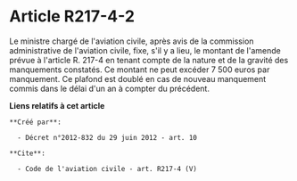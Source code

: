 # Article R217-4-2

Le ministre chargé de l'aviation civile, après avis de la commission administrative de l'aviation civile, fixe, s'il y a
lieu, le montant de l'amende prévue à l'article R. 217-4 en tenant compte de la nature et de la gravité des manquements
constatés. Ce montant ne peut excéder 7 500 euros par manquement. Ce plafond est doublé en cas de nouveau manquement commis
dans le délai d'un an à compter du précédent.

**Liens relatifs à cet article**

	**Créé par**:

	  - Décret n°2012-832 du 29 juin 2012 - art. 10

	**Cite**:

	  - Code de l'aviation civile - art. R217-4 (V)

